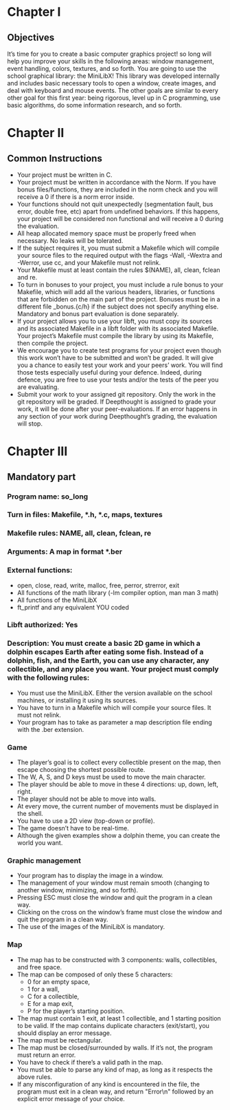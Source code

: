# Chapter I
## Objectives
It’s time for you to create a basic computer graphics project! so long will help you improve your skills in the following areas: window management, event handling, colors, textures, and so forth. You are going to use the school graphical library: the MiniLibX! This library was developed internally and includes basic necessary tools to open a window, create images, and deal with keyboard and mouse events. The other goals are similar to every other goal for this first year: being rigorous, level up in C programming, use basic algorithms, do some information research, and so forth.

# Chapter II
## Common Instructions
- Your project must be written in C.
- Your project must be written in accordance with the Norm. If you have bonus files/functions, they are included in the norm check and you will receive a 0 if there is a norm error inside.
- Your functions should not quit unexpectedly (segmentation fault, bus error, double free, etc) apart from undefined behaviors. If this happens, your project will be considered non functional and will receive a 0 during the evaluation.
- All heap allocated memory space must be properly freed when necessary. No leaks will be tolerated.
- If the subject requires it, you must submit a Makefile which will compile your source files to the required output with the flags -Wall, -Wextra and -Werror, use cc, and your Makefile must not relink.
- Your Makefile must at least contain the rules $(NAME), all, clean, fclean and re.
- To turn in bonuses to your project, you must include a rule bonus to your Makefile, which will add all the various headers, libraries, or functions that are forbidden on the main part of the project. Bonuses must be in a different file _bonus.{c/h} if the subject does not specify anything else. Mandatory and bonus part evaluation is done separately.
- If your project allows you to use your libft, you must copy its sources and its associated Makefile in a libft folder with its associated Makefile. Your project’s Makefile must compile the library by using its Makefile, then compile the project.
- We encourage you to create test programs for your project even though this work won’t have to be submitted and won’t be graded. It will give you a chance to easily test your work and your peers’ work. You will find those tests especially useful during your defence. Indeed, during defence, you are free to use your tests and/or the tests of the peer you are evaluating.
- Submit your work to your assigned git repository. Only the work in the git repository will be graded. If Deepthought is assigned to grade your work, it will be done after your peer-evaluations. If an error happens in any section of your work during Deepthought’s grading, the evaluation will stop.

# Chapter III
## Mandatory part
### Program name: so_long
### Turn in files: Makefile, *.h, *.c, maps, textures
### Makefile rules: NAME, all, clean, fclean, re
### Arguments: A map in format *.ber
### External functions:
- open, close, read, write, malloc, free, perror, strerror, exit
- All functions of the math library (-lm compiler option, man man 3 math)
- All functions of the MiniLibX
- ft_printf and any equivalent YOU coded
### Libft authorized: Yes
### Description: You must create a basic 2D game in which a dolphin escapes Earth after eating some fish. Instead of a dolphin, fish, and the Earth, you can use any character, any collectible, and any place you want. Your project must comply with the following rules:
- You must use the MiniLibX. Either the version available on the school machines, or installing it using its sources.
- You have to turn in a Makefile which will compile your source files. It must not relink.
- Your program has to take as parameter a map description file ending with the .ber extension.

### Game
- The player’s goal is to collect every collectible present on the map, then escape choosing the shortest possible route.
- The W, A, S, and D keys must be used to move the main character.
- The player should be able to move in these 4 directions: up, down, left, right.
- The player should not be able to move into walls.
- At every move, the current number of movements must be displayed in the shell.
- You have to use a 2D view (top-down or profile).
- The game doesn’t have to be real-time.
- Although the given examples show a dolphin theme, you can create the world you want.

### Graphic management
- Your program has to display the image in a window.
- The management of your window must remain smooth (changing to another window, minimizing, and so forth).
- Pressing ESC must close the window and quit the program in a clean way.
- Clicking on the cross on the window’s frame must close the window and quit the program in a clean way.
- The use of the images of the MiniLibX is mandatory.

### Map
- The map has to be constructed with 3 components: walls, collectibles, and free space.
- The map can be composed of only these 5 characters:
  - 0 for an empty space,
  - 1 for a wall,
  - C for a collectible,
  - E for a map exit,
  - P for the player’s starting position.
- The map must contain 1 exit, at least 1 collectible, and 1 starting position to be valid. If the map contains duplicate characters (exit/start), you should display an error message.
- The map must be rectangular.
- The map must be closed/surrounded by walls. If it’s not, the program must return an error.
- You have to check if there’s a valid path in the map.
- You must be able to parse any kind of map, as long as it respects the above rules.
- If any misconfiguration of any kind is encountered in the file, the program must exit in a clean way, and return "Error\n" followed by an explicit error message of your choice.

